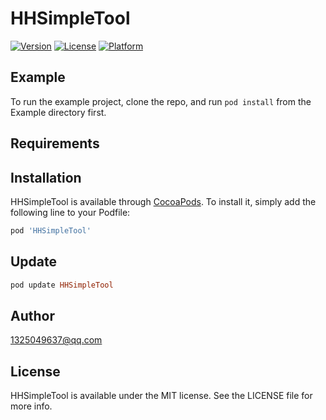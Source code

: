# HHSimpleTool

[![Version](https://img.shields.io/cocoapods/v/HHSimpleTool.svg?style=flat)](https://cocoapods.org/pods/HHSimpleTool)
[![License](https://img.shields.io/cocoapods/l/HHSimpleTool.svg?style=flat)](https://cocoapods.org/pods/HHSimpleTool)
[![Platform](https://img.shields.io/cocoapods/p/HHSimpleTool.svg?style=flat)](https://cocoapods.org/pods/HHSimpleTool)

## Example

To run the example project, clone the repo, and run `pod install` from the Example directory first.

## Requirements

## Installation

HHSimpleTool is available through [CocoaPods](https://cocoapods.org). To install
it, simply add the following line to your Podfile:

```ruby
pod 'HHSimpleTool'
```

## Update

```ruby
pod update HHSimpleTool
```

## Author

1325049637@qq.com

## License

HHSimpleTool is available under the MIT license. See the LICENSE file for more info.

